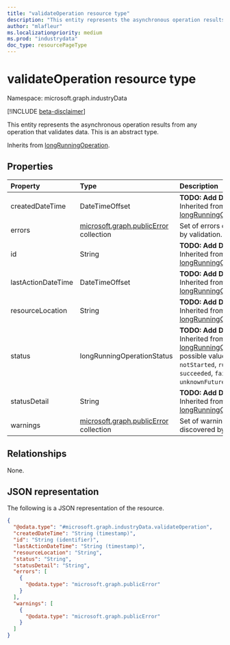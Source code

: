```yaml
---
title: "validateOperation resource type"
description: "This entity represents the asynchronous operation results from any operation that validates data."
author: "mlafleur"
ms.localizationpriority: medium
ms.prod: "industrydata"
doc_type: resourcePageType
---
```


# validateOperation resource type

Namespace: microsoft.graph.industryData

[!INCLUDE [beta-disclaimer](../../includes/beta-disclaimer.md)]

This entity represents the asynchronous operation results from any operation that validates data.
This is an abstract type.

Inherits from [longRunningOperation](../resources/longrunningoperation.md).

## Properties

| Property           | Type                                                                  | Description                                                                                                                                                                                          |
| :----------------- | :-------------------------------------------------------------------- | :--------------------------------------------------------------------------------------------------------------------------------------------------------------------------------------------------- |
| createdDateTime    | DateTimeOffset                                                        | **TODO: Add Description** Inherited from [longRunningOperation](../resources/longrunningoperation.md).                                                                                               |
| errors             | [microsoft.graph.publicError](../resources/publicerror.md) collection | Set of errors discovered by validation.                                                                                                                                                              |
| id                 | String                                                                | **TODO: Add Description** Inherited from [longRunningOperation](../resources/longrunningoperation.md).                                                                                               |
| lastActionDateTime | DateTimeOffset                                                        | **TODO: Add Description** Inherited from [longRunningOperation](../resources/longrunningoperation.md).                                                                                               |
| resourceLocation   | String                                                                | **TODO: Add Description** Inherited from [longRunningOperation](../resources/longrunningoperation.md).                                                                                               |
| status             | longRunningOperationStatus                                            | **TODO: Add Description** Inherited from [longRunningOperation](../resources/longrunningoperation.md).The possible values are: `notStarted`, `running`, `succeeded`, `failed`, `unknownFutureValue`. |
| statusDetail       | String                                                                | **TODO: Add Description** Inherited from [longRunningOperation](../resources/longrunningoperation.md).                                                                                               |
| warnings           | [microsoft.graph.publicError](../resources/publicerror.md) collection | Set of warnings discovered by validation.                                                                                                                                                            |

## Relationships

None.

## JSON representation

The following is a JSON representation of the resource.

<!-- {
  "blockType": "resource",
  "keyProperty": "id",
  "@odata.type": "microsoft.graph.industryData.validateOperation",
  "baseType": "microsoft.graph.longRunningOperation",
  "openType": false
}
-->

```json
{
  "@odata.type": "#microsoft.graph.industryData.validateOperation",
  "createdDateTime": "String (timestamp)",
  "id": "String (identifier)",
  "lastActionDateTime": "String (timestamp)",
  "resourceLocation": "String",
  "status": "String",
  "statusDetail": "String",
  "errors": [
    {
      "@odata.type": "microsoft.graph.publicError"
    }
  ],
  "warnings": [
    {
      "@odata.type": "microsoft.graph.publicError"
    }
  ]
}
```
